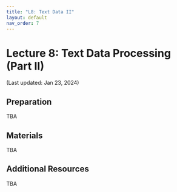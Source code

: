 ```yaml
---
title: "L8: Text Data II"
layout: default
nav_order: 7
---
```


# Lecture 8: Text Data Processing (Part II)

(Last updated: Jan 23, 2024)

## Preparation

TBA

## Materials

TBA

## Additional Resources

TBA
